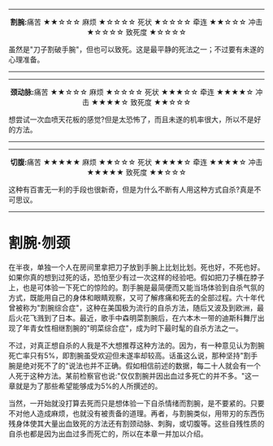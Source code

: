 
---

<p align="middle"><b>割腕:</b>痛苦 ★★☆☆☆ 麻烦 ★☆☆☆☆ 死状 ★☆☆☆☆ 牵连 ★★☆☆☆ 冲击 ★☆☆☆☆ 致死度 ★☆☆☆☆</p>

虽然是"刀子割破手腕"，但也可以致死。这是最平静的死法之一；不过要有未遂的心理准备。

---

---

<p align="middle"><b>颈动脉:</b>痛苦 ★★☆☆☆ 麻烦 ★☆☆☆☆ 死状 ★★★☆☆ 牵连 ★★★★☆ 冲击 ★★★★☆ 致死度 ★★☆☆☆</p>

想尝试一次血喷天花板的感觉?但是太恐怖了，而且未遂的机率很大，所以不是好的方法。

---

---

<p align="middle"><b>切腹:</b>痛苦 ★★★★★ 麻烦 ★★☆☆☆ 死状 ★★★★☆ 牵连 ★★★★☆ 冲击 ★★★★★ 致死度 ★★☆☆☆</p>

这种有百害无一利的手段也很新奇，但是为什么不断有人用这种方式自杀?真是不可思议。

---

# 割腕·刎颈

在半夜，单独一个人在房间里拿把刀子放到手腕上比划比划。死也好，不死也好。如果你真的想到过死的话，恐怕至少有过一次这样的经验吧。假如把刀子横在脖子上，也是可体验一下死亡的惊险的。割手腕是最简便而又能当场体验到自杀气氛的方式，既能用自己的身体和眼睛观察，又可了解疼痛和死去的全部过程。六十年代曾被称为"割腕综合症"，这种在美国极为流行的自杀方法，随后又波及到欧洲，最后火花飞溅到了日本。最近，歌手中森明菜割腕后，在六本木一带的迪斯科舞厅出现了年青女性相继割腕的"明菜综合症"，成为时下最时髦的自杀方法之一。

不过，对真正想自杀的人我是不大想推荐这种方法的。因为，有一种意见认为割腕死亡率只有5%，即割腕虽受欢迎但未遂率却较高。话虽这么说，那种坚持"割手腕是绝对死不了的"说法也并不正确。假如相信前述的数据，每二十人就会有一个人死于这种方法。某前检察官也说:"仅仅割腕并因出血过多死亡的并不多。"这一章就是为了那些希望能够成为5%的人所撰述的。

当然，一开始就没打算去死而只是想体验一下自杀情绪而割腕，是不要紧的。只要不对他人造成麻烦，也就没有被责备的道理。再者，与割腕类似，用带刃的东西伤残身体使其大量出血致死的方法还有割颈动脉、刺胸，或切腹等。这些自残性质的自杀也都是因为出血过多而死亡的，所以在本章一并加以介绍。
